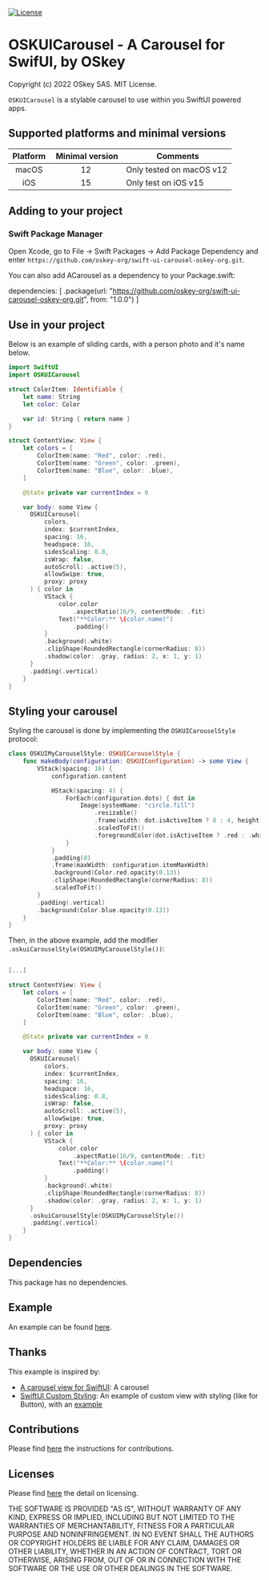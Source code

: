 [![License](https://img.shields.io/badge/license-MIT-blue)](./LICENSE)

# OSKUICarousel - A Carousel for SwifUI, by OSkey

Copyright (c) 2022 OSkey SAS. MIT License.

`OSKUICarousel` is a stylable carousel to use within you SwiftUI powered apps.

## Supported platforms and minimal versions

| Platform |  Minimal version |  Comments                |
| :------: | :--------------: | ------------------------ |
|  macOS   |        12        | Only tested on macOS v12 |
|   iOS    |        15        | Only test on iOS v15     |

## Adding to your project

### Swift Package Manager

Open Xcode, go to File -> Swift Packages -> Add Package Dependency and enter
`https://github.com/oskey-org/swift-ui-carousel-oskey-org.git`.

You can also add ACarousel as a dependency to your Package.swift:

dependencies: [
.package(url: "https://github.com/oskey-org/swift-ui-carousel-oskey-org.git", from: "1.0.0")
]

## Use in your project

Below is an example of sliding cards, with a person photo and it's name below.

```swift
import SwiftUI
import OSKUICarousel

struct ColorItem: Identifiable {
    let name: String
    let color: Color

    var id: String { return name }
}

struct ContentView: View {
    let colors = [
        ColorItem(name: "Red", color: .red),
        ColorItem(name: "Green", color: .green),
        ColorItem(name: "Blue", color: .blue),
    ]

    @State private var currentIndex = 0

    var body: some View {
      OSKUICarousel(
          colors,
          index: $currentIndex,
          spacing: 16,
          headspace: 16,
          sidesScaling: 0.8,
          isWrap: false,
          autoScroll: .active(5),
          allowSwipe: true,
          proxy: proxy
      ) { color in
          VStack {
              color.color
                  .aspectRatio(16/9, contentMode: .fit)
              Text("**Color:** \(color.name)")
                  .padding()
          }
          .background(.white)
          .clipShape(RoundedRectangle(cornerRadius: 8))
          .shadow(color: .gray, radius: 2, x: 1, y: 1)
      }
      .padding(.vertical)
    }
}
```

## Styling your carousel

Styling the carousel is done by implementing the `OSKUICarouselStyle` protocol:

```swift
class OSKUIMyCarouselStyle: OSKUICarouselStyle {
    func makeBody(configuration: OSKUIConfiguration) -> some View {
        VStack(spacing: 16) {
            configuration.content

            HStack(spacing: 4) {
                ForEach(configuration.dots) { dot in
                    Image(systemName: "circle.fill")
                        .resizable()
                        .frame(width: dot.isActiveItem ? 8 : 4, height: dot.isActiveItem ? 8 : 4, alignment: .center)
                        .scaledToFit()
                        .foregroundColor(dot.isActiveItem ? .red : .white)
                }
            }
            .padding(8)
            .frame(maxWidth: configuration.itemMaxWidth)
            .background(Color.red.opacity(0.13))
            .clipShape(RoundedRectangle(cornerRadius: 8))
            .scaledToFit()
        }
        .padding(.vertical)
        .background(Color.blue.opacity(0.13))
    }
}
```

Then, in the above example, add the modifier
`.oskuiCarouselStyle(OSKUIMyCarouselStyle())`:

```swift

[...]

struct ContentView: View {
    let colors = [
        ColorItem(name: "Red", color: .red),
        ColorItem(name: "Green", color: .green),
        ColorItem(name: "Blue", color: .blue),
    ]

    @State private var currentIndex = 0

    var body: some View {
      OSKUICarousel(
          colors,
          index: $currentIndex,
          spacing: 16,
          headspace: 16,
          sidesScaling: 0.8,
          isWrap: false,
          autoScroll: .active(5),
          allowSwipe: true,
          proxy: proxy
      ) { color in
          VStack {
              color.color
                  .aspectRatio(16/9, contentMode: .fit)
              Text("**Color:** \(color.name)")
                  .padding()
          }
          .background(.white)
          .clipShape(RoundedRectangle(cornerRadius: 8))
          .shadow(color: .gray, radius: 2, x: 1, y: 1)
      }
      .oskuiCarouselStyle(OSKUIMyCarouselStyle())
      .padding(.vertical)
    }
}
```

## Dependencies

This package has no dependencies.

## Example

An example can be found [here](./Example/OSKUICarouselApp/README.md).

## Thanks

This example is inspired by:

- [A carousel view for SwiftUI](https://iosexample.com/a-carousel-view-for-swiftui/):
  A carousel
- [SwiftUI Custom Styling](https://swiftui-lab.com/custom-styling/): An example
  of custom view with styling (like for Button), with an [example](https://gist.github.com/swiftui-lab/4469338fd099285aed2d1fd00f5da745)

## Contributions

Please find [here](./CONTRIBUTING.md) the instructions for contributions.

## Licenses

Please find [here](./LICENSE) the detail on licensing.

THE SOFTWARE IS PROVIDED "AS IS", WITHOUT WARRANTY OF ANY KIND, EXPRESS OR
IMPLIED, INCLUDING BUT NOT LIMITED TO THE WARRANTIES OF MERCHANTABILITY,
FITNESS FOR A PARTICULAR PURPOSE AND NONINFRINGEMENT. IN NO EVENT SHALL THE
AUTHORS OR COPYRIGHT HOLDERS BE LIABLE FOR ANY CLAIM, DAMAGES OR OTHER
LIABILITY, WHETHER IN AN ACTION OF CONTRACT, TORT OR OTHERWISE, ARISING FROM,
OUT OF OR IN CONNECTION WITH THE SOFTWARE OR THE USE OR OTHER DEALINGS IN THE
SOFTWARE.
